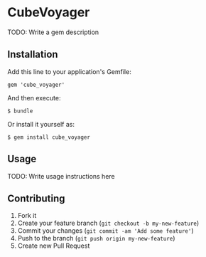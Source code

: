 # CubeVoyager

TODO: Write a gem description

## Installation

Add this line to your application's Gemfile:

    gem 'cube_voyager'

And then execute:

    $ bundle

Or install it yourself as:

    $ gem install cube_voyager

## Usage

TODO: Write usage instructions here

## Contributing

1. Fork it
2. Create your feature branch (`git checkout -b my-new-feature`)
3. Commit your changes (`git commit -am 'Add some feature'`)
4. Push to the branch (`git push origin my-new-feature`)
5. Create new Pull Request
